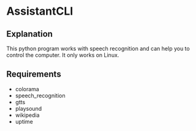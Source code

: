 # AssistantCLI

## Explanation
This python program works with speech recognition and can help you to control the computer. It only works on Linux.

## Requirements
- colorama
- speech_recognition
- gtts
- playsound
- wikipedia
- uptime
